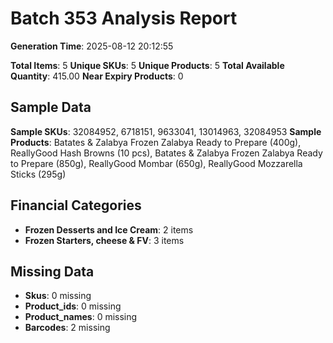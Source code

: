 # Batch 353 Analysis Report

**Generation Time**: 2025-08-12 20:12:55

**Total Items**: 5
**Unique SKUs**: 5
**Unique Products**: 5
**Total Available Quantity**: 415.00
**Near Expiry Products**: 0

## Sample Data
**Sample SKUs**: 32084952, 6718151, 9633041, 13014963, 32084953
**Sample Products**: Batates & Zalabya Frozen Zalabya Ready to Prepare (400g), ReallyGood Hash Browns (10 pcs), Batates & Zalabya Frozen Zalabya Ready to Prepare (850g), ReallyGood Mombar (650g), ReallyGood Mozzarella Sticks (295g)

## Financial Categories
- **Frozen Desserts and Ice Cream**: 2 items
- **Frozen Starters, cheese & FV**: 3 items

## Missing Data
- **Skus**: 0 missing
- **Product_ids**: 0 missing
- **Product_names**: 0 missing
- **Barcodes**: 2 missing
